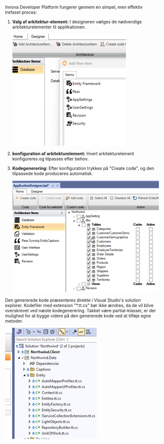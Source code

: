 Innova Developer Platform fungerer gennem en simpel, men effektiv trefaset proces:

1. **Valg af arkitektur-element:** I designeren vælges de nødvendige arkitekturelementer til applikationen.
   
   ![](media/concept-2023-09-01-08-35-39.png)

2. **konfiguration af arkitekturelement:** Hvert arkitekturelement konfigureres og tilpasses efter behov.

3. **Kodegenerering:** Efter konfiguration trykkes på "Create code", og den tilpassede kode produceres automatisk.

   ![](media/concept-2023-09-01-08-36-41.png)

Den genererede kode præsenteres direkte i Visual Studio's solution explorer. Kodefiler med extension "*.tt.cs" bør ikke ændres, da de vil blive overskrevet ved næste kodegenerering. Takket være partial-klasser, er der mulighed for at bygge videre på den genererede kode ved at tilføje egne metoder.

![Alt text](media/concept.png)

